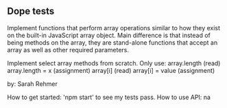 ## Dope tests

Implement functions that perform array operations similar to how they exist on the built-in JavaScript array object. Main difference is that instead of being methods on the array, they are stand-alone functions that accept an array as well as other required parameters.

Implement select array methods from scratch. Only use:
array.length (read)
array.length = x (assignment)
array[i] (read)
array[i] = value (assignment)

by: Sarah Rehmer

How to get started: 'npm start' to see my tests pass. 
How to use API: na
